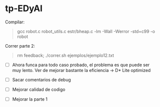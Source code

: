 # tp-EDyAI

Compilar:

>  gcc robot.c robot_utils.c estr/bheap.c -lm -Wall -Werror -std=c99 -o robot

Correr parte 2:

> rm feedback; ./correr.sh ejemplos/ejemplo12.txt

- [ ] Ahora funca para todo caso probado, el problema es que puede ser muy lento. Ver de mejorar bastante la eficiencia -> D* Lite optimized

- [ ] Sacar comentarios de debug

- [ ] Mejorar calidad de codigo

- [ ] Mejorar la parte 1